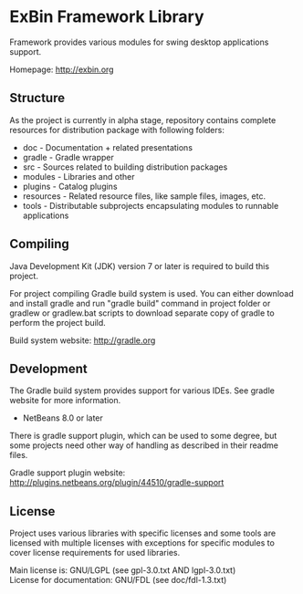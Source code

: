 ExBin Framework Library
=======================

Framework provides various modules for swing desktop applications support.

Homepage: http://exbin.org  

Structure
---------

As the project is currently in alpha stage, repository contains complete resources for distribution package with following folders:

 * doc - Documentation + related presentations
 * gradle - Gradle wrapper
 * src - Sources related to building distribution packages
 * modules - Libraries and other
 * plugins - Catalog plugins
 * resources - Related resource files, like sample files, images, etc.
 * tools - Distributable subprojects encapsulating modules to runnable applications

Compiling
---------

Java Development Kit (JDK) version 7 or later is required to build this project.

For project compiling Gradle build system is used. You can either download and install gradle and run "gradle build" command in project folder or gradlew or gradlew.bat scripts to download separate copy of gradle to perform the project build.

Build system website: http://gradle.org

Development
-----------

The Gradle build system provides support for various IDEs. See gradle website for more information.

 * NetBeans 8.0 or later

There is gradle support plugin, which can be used to some degree, but some projects need other way of handling as described in their readme files.

Gradle support plugin website: http://plugins.netbeans.org/plugin/44510/gradle-support

License
-------

Project uses various libraries with specific licenses and some tools are licensed with multiple licenses with exceptions for specific modules to cover license requirements for used libraries.

Main license is: GNU/LGPL (see gpl-3.0.txt AND lgpl-3.0.txt)  
License for documentation: GNU/FDL (see doc/fdl-1.3.txt)  
